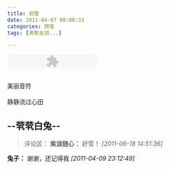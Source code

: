 ```yaml
---
title: 初雪
date: 2011-04-07 00:00:33
categories: 随笔
tags: [男默女泪...]

---
```

<embed height="31" allownetworking="all" pluginspage="http://www.macromedia.com/go/getflashplayer" flashvars="loop=0&amp;autoPlay=false&amp;url=http://zhangmenshiting.baidu.com/service/1ecac72167f2add0b8e6c4e92aea0d6f.mp3?xcode=429220e706ac8299b033f115eaff28df&amp;title=&amp;artist=" allowscriptaccess="always" width="210" quality="high" invokeurls="false" src="http://b.bst.126.net/common/spirit.swf?version=1.0.13&amp;t=20100719" type="application/x-shockwave-flash" wmode="transparent"><br /><br />

美丽音符<br /><br />静静流过心田

--茕茕白兔--
---
>评论区：
>**紫浪随心：** 好雪！  *[2011-06-18 14:51:36]*
>
**兔子：** 谢谢，还记得我  *[2011-04-09 23:12:49]*
>
